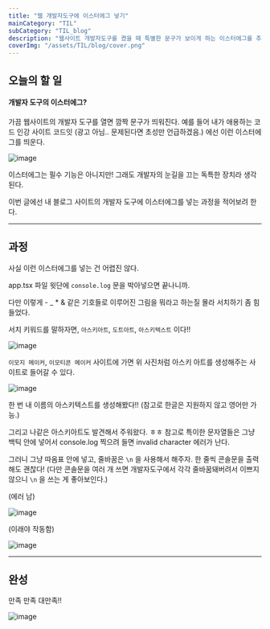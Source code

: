 ```yaml
---
title: "웹 개발자도구에 이스터에그 넣기"
mainCategory: "TIL"
subCategory: "TIL_blog"
description: "웹사이트 개발자도구를 켰을 때 특별한 문구가 보이게 하는 이스터에그를 추가해보자."
coverImg: "/assets/TIL/blog/cover.png"
---
```


## 오늘의 할 일

#### 개발자 도구의 이스터에그?

가끔 웹사이트의 개발자 도구를 열면 깜짝 문구가 띄워진다. 예를 들어 내가 애용하는 코드 인강 사이트 코드잇 (광고 아님.. 문제된다면 초성만 언급하겠음.) 에선 이런 이스터에그를 띄운다. 

![image](/assets/TIL/blog/1_1.png)

이스터에그는 필수 기능은 아니지만! 그래도 개발자의 눈길을 끄는 독특한 장치라 생각된다.

이번 글에선 내 블로그 사이트의 개발자 도구에 이스터에그를 넣는 과정을 적어보려 한다.

***

## 과정

사실 이런 이스터에그를 넣는 건 어렵진 않다.

app.tsx 파일 윗단에 `console.log` 문을 박아넣으면 끝나니까.

다만 이렇게 - _ * & 같은 기호들로 이루어진 그림을 뭐라고 하는질 몰라 서치하기 좀 힘들었다.

서치 키워드를 말하자면, `아스키아트`, `도트아트`, `아스키텍스트` 이다!!

![image](/assets/TIL/blog/1_2.png)

`이모지 메이커`, `이모티콘 메이커` 사이트에 가면 위 사진처럼 아스키 아트를 생성해주는 사이트로 들어갈 수 있다.

![image](/assets/TIL/blog/1_3.png)

한 번 내 이름의 아스키텍스트를 생성해봤다!! (참고로 한글은 지원하지 않고 영어만 가능.)

그리고 나같은 아스키아트도 발견해서 주워왔다. ㅎㅎ 참고로 특이한 문자열들은 그냥 백틱 안에 넣어서 console.log 찍으려 들면 invalid character 에러가 난다.

그러니 그냥 따옴표 안에 넣고, 줄바꿈은 `\n` 을 사용해서 해주자. 한 줄씩 콘솔문을 출력해도 괜찮다!
(다만 콘솔문을 여러 개 쓰면 개발자도구에서 각각 줄바꿈돼버려서 이쁘지 않으니 `\n` 을 쓰는 게 좋아보인다.)

(에러 남)

![image](/assets/TIL/blog/1_4.png)

(이래야 작동함)

![image](/assets/TIL/blog/1_5.png)



***

## 완성

만족 만족 대만족!!

![image](/assets/TIL/blog/1_6.png)
